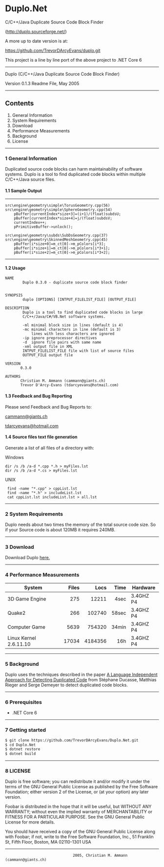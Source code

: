 # Duplo.Net
C/C++/Java Duplicate Source Code Block Finder

(http://duplo.sourceforge.net/)

A more up to date version is at:

https://github.com/TrevorDArcyEvans/duplo.git

This project is a line by line port of the above project to .NET Core 6

________________________________________________________________________________

Duplo (C/C++/Java Duplicate Source Code Block Finder)

Version 0.1.3 Readme File, May 2005
________________________________________________________________________________

## Contents
1. General Information
2. System Requirements
3. Download
4. Performance Measurements
5. Background
6. License
________________________________________________________________________________

### 1 General Information

Duplicated source code blocks can harm maintainability of software systems.
Duplo is a tool to find duplicated code blocks within multiple C/C++/Java 
source files.

#### 1.1 Sample Output

----------------------------------------------------------------

```
src\engine\geometry\simple\TorusGeometry.cpp(56)
src\engine\geometry\simple\SphereGeometry.cpp(54)
	pBuffer[currentIndex*size+3]=(i+1)/(float)subdsU;
	pBuffer[currentIndex*size+4]=j/(float)subdsV;
	currentIndex++;
	pPrimitiveBuffer->unlock();

src\engine\geometry\subds\SubDsGeometry.cpp(37)
src\engine\geometry\SkinnedMeshGeometry.cpp(45)
    pBuffer[i*size+0]=m_ct[0]->m_pColors[i*3];
    pBuffer[i*size+1]=m_ct[0]->m_pColors[i*3+1];
    pBuffer[i*size+2]=m_ct[0]->m_pColors[i*3+2];
```
--------------------------------------------------------------------------------

#### 1.2 Usage

```
NAME
        Duplo 0.3.0 - duplicate source code block finder


SYNOPSIS
        duplo [OPTIONS] [INTPUT_FILELIST_FILE] [OUTPUT_FILE]

DESCRIPTION
        Duplo is a tool to find duplicated code blocks in large
        C/C++/Java/C#/VB.Net software systems.

        -ml minimal block size in lines (default is 4)
        -mc minimal characters in line (default is 3)
            lines with less characters are ignored
        -ip ignore preprocessor directives
        -d  ignore file pairs with same name
        -xml output file in XML
        INTPUT_FILELIST_FILE file with list of source files
        OUTPUT_FILE output file

VERSION
       0.3.0

AUTHORS
       Christian M. Ammann (cammann@giants.ch)
       Trevor D'Arcy-Evans (tdarcyevans@hotmail.com)
```

#### 1.3 Feedback and Bug Reporting

Please send Feedback and Bug Reports to:

cammann@giants.ch

tdarcyevans@hotmail.com

#### 1.4 Source files text file generation

Generate a list of all files of a directory with:

Windows
```
dir /s /b /a-d *.cpp *.h > myFiles.lst
dir /s /b /a-d *.cs > myFiles.lst
```

UNIX
```
 find -name "*.cpp" > cppList.lst
 find -name "*.h" > includeList.lst
 cat cppList.lst includeList.lst > all.lst
```
________________________________________________________________________________

### 2 System Requirements

Duplo needs about two times the memory of the total source code size. So if
your Source code is about 120MB it requires 240MB.

________________________________________________________________________________

### 3 Download

Download Duplo [here.](https://github.com/TrevorDArcyEvans/Duplo.Net/releases)

________________________________________________________________________________

### 4 Performance Measurements

|System                   |Files  |Locs     |Time   |Hardware   |
|-------------------------|------:|--------:|------:|-----------|
|3D Game Engine           |275    |12211    |4sec   |3.4GHZ P4  |
|Quake2                   |266    |102740   |58sec  |3.4GHZ P4  |
|Computer Game            |5639   |754320   |34min  |3.4GHZ P4  |
|Linux Kernel 2.6.11.10   |17034  |4184356  |16h    |3.4GHZ P4  |

________________________________________________________________________________

### 5 Background

Duplo uses the techniques described in the paper 
[A Language Independent Approach for Detecting Duplicated Code](http://www.iam.unibe.ch/~scg/Archive/Papers/Duca99bCodeDuplication.pdf)
from Stéphane Ducasse, Matthias Rieger and Serge Demeyer to detect duplicated code blocks.

________________________________________________________________________________

### 6 Prerequisites
* .NET Core 6

________________________________________________________________________________

### 7 Getting started

```bash
$ git clone https://github.com/TrevorDArcyEvans/Duplo.Net.git
$ cd Duplo.Net
$ dotnet restore
$ dotnet build
```
________________________________________________________________________________

### 8 LICENSE

Duplo is free software; you can redistribute it and/or modify
it under the terms of the GNU General Public License as published by
the Free Software Foundation; either version 2 of the License, or
(at your option) any later version.

Foobar is distributed in the hope that it will be useful,
but WITHOUT ANY WARRANTY; without even the implied warranty of
MERCHANTABILITY or FITNESS FOR A PARTICULAR PURPOSE.  See the
GNU General Public License for more details.

You should have received a copy of the GNU General Public License
along with Foobar; if not, write to the Free Software
Foundation, Inc., 51 Franklin St, Fifth Floor, Boston, MA  02110-1301  USA
________________________________________________________________________________
                                   2005, Christian M. Ammann (cammann@giants.ch)
